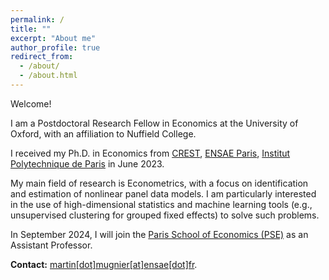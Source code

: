 ```yaml
---
permalink: /
title: ""
excerpt: "About me"
author_profile: true
redirect_from: 
  - /about/
  - /about.html
---
```


Welcome!

I am a Postdoctoral Research Fellow in Economics at the University of Oxford, with an affiliation to Nuffield College.

I received my Ph.D. in Economics from [CREST](http://crest.science/), [ENSAE Paris](https://www.ensae.fr/), [Institut Polytechnique de Paris](https://www.ip-paris.fr/) in June 2023.

My main field of research is Econometrics, with a focus on identification and estimation of nonlinear panel data models. I am particularly interested in the use of high-dimensional statistics and machine learning tools (e.g., unsupervised clustering for grouped fixed effects) to solve such problems. 

In September 2024, I will join the <a href="https://www.parisschoolofeconomics.eu/en/about/">Paris School of Economics (PSE)</a> as an Assistant Professor.

**Contact:** [martin[dot]mugnier[at]ensae[dot]fr](mailto:martin.mugnier@ensae.fr).
